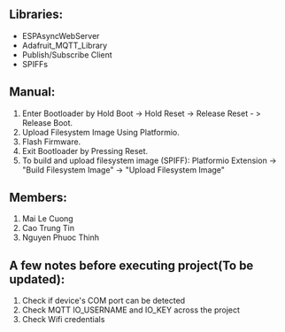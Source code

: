 ﻿## Libraries:
- ESPAsyncWebServer
- Adafruit_MQTT_Library
- Publish/Subscribe Client
- SPIFFs

## Manual:
1. Enter Bootloader by Hold Boot -> Hold Reset -> Release Reset - > Release Boot.
2. Upload Filesystem Image Using Platformio.
3. Flash Firmware.
4. Exit Bootloader by Pressing Reset.
5. To build and upload filesystem image (SPIFF): Platformio Extension -> "Build Filesystem Image" -> "Upload Filesystem Image"

## Members:
1. Mai Le Cuong
2. Cao Trung Tin
3. Nguyen Phuoc Thinh

## A few notes before executing project(To be updated):
1. Check if device's COM port can be detected
2. Check MQTT IO_USERNAME and IO_KEY across the project
3. Check Wifi credentials